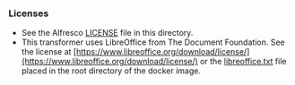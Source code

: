 ### Licenses

* See the Alfresco [LICENSE](LICENSE) file in this directory.
* This transformer uses LibreOffice from The Document Foundation. See the license at
 [https://www.libreoffice.org/download/license/](https://www.libreoffice.org/download/license/)
 or the [libreoffice.txt](https://github.com/Alfresco/acs-community-packaging/blob/master/zip/src/main/resources/licenses/3rd-party/libreoffice.txt)
 file placed in the root directory of the docker image.